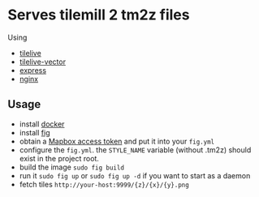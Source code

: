 # Serves tilemill 2 tm2z files

Using
- [tilelive](https://github.com/mapbox/tilelive.js)
- [tilelive-vector](https://github.com/mapbox/tilelive-vector)
- [express](https://github.com/visionmedia/express)
- [nginx](http://nginx.org/)


## Usage

- install [docker](https://www.docker.io)
- install [fig](http://www.fig.sh)
- obtain a [Mapbox access token](https://www.mapbox.com/help/create-api-access-token/) and put it into your `fig.yml`
- configure the `fig.yml`. the `STYLE_NAME` variable (without .tm2z) should exist in the project root.
- build the image `sudo fig build`
- run it `sudo fig up` or `sudo fig up -d` if you want to start as a daemon
- fetch tiles `http://your-host:9999/{z}/{x}/{y}.png`
